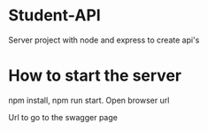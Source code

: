 # Student-API 

Server project with node and express to create api's

# How to start the server

<p>npm install, npm run start. Open browser url <http://localhost:5000></p>
<p>Url to go to the swagger page <http://localhost:5000/api-docs></p>
